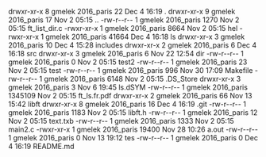 drwxr-xr-x 8  gmelek  2016_paris   22  Dec  4 16:19 . 
drwxr-xr-x 9  gmelek  2016_paris   17  Nov  2 05:15 .. 
-rw-r--r-- 1  gmelek  2016_paris   1270  Nov  2 05:15 ft_list_dir.c 
-rwxr-xr-x 1  gmelek  2016_paris   8664  Nov  2 05:15 hel 
-rwxr-xr-x 1  gmelek  2016_paris   41664  Dec  4 16:18 ls 
drwxr-xr-x 3  gmelek  2016_paris   10  Dec  4 15:28 includes 
drwxr-xr-x 2  gmelek  2016_paris   6  Dec  4 16:18 src 
drwxr-xr-x 3  gmelek  2016_paris   6  Nov 22 12:54 dir 
-rw-r--r-- 1  gmelek  2016_paris   0  Nov  2 05:15 test2 
-rw-r--r-- 1  gmelek  2016_paris   23  Nov  2 05:15 test 
-rw-r--r-- 1  gmelek  2016_paris   996  Nov 30 17:09 Makefile 
-rw-r--r-- 1  gmelek  2016_paris   6148  Nov  2 05:15 .DS_Store 
drwxr-xr-x 3  gmelek  2016_paris   3  Nov  6 19:45 ls.dSYM 
-rw-r--r-- 1  gmelek  2016_paris   1345109  Nov  2 05:15 ft_ls.fr.pdf 
drwxr-xr-x 2  gmelek  2016_paris   66  Nov 13 15:42 libft 
drwxr-xr-x 8  gmelek  2016_paris   16  Dec  4 16:19 .git 
-rw-r--r-- 1  gmelek  2016_paris   1183  Nov  2 05:15 libft.h 
-rw-r--r-- 1  gmelek  2016_paris   12  Nov  2 05:15 text.txb 
-rw-r--r-- 1  gmelek  2016_paris   1333  Nov  2 05:15 main2.c 
-rwxr-xr-x 1  gmelek  2016_paris   19400  Nov 28 10:26 a.out 
-rw-r--r-- 1  gmelek  2016_paris   0  Nov 13 19:12 tes 
-rw-r--r-- 1  gmelek  2016_paris   0  Dec  4 16:19 README.md 
